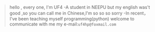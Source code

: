 >hello , every one, I'm UF4
-A student in NEEPU
but my english was't good ,so you can call me in Chinese,I'm so so so sorry
-In recent， I've been teaching myself programming(python)
>welcome to communicate with me 
my e-mail:`uf4hp@foxmail.com`
